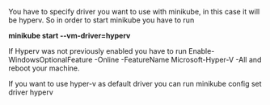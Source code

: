You have to specify driver you want to use with minikube, in this case it will be hyperv. So in order to start minikube you have to run

**minikube start --vm-driver=hyperv**

If Hyperv was not previously enabled you have to run Enable-WindowsOptionalFeature -Online -FeatureName Microsoft-Hyper-V -All and reboot your machine.

If you want to use hyper-v as default driver you can run minikube config set driver hyperv

